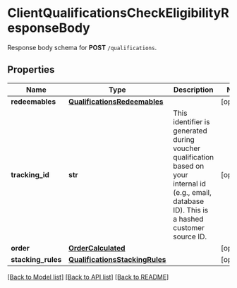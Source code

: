 # ClientQualificationsCheckEligibilityResponseBody

Response body schema for **POST** `/qualifications`.

## Properties
Name | Type | Description | Notes
------------ | ------------- | ------------- | -------------
**redeemables** | [**QualificationsRedeemables**](QualificationsRedeemables.md) |  | [optional] 
**tracking_id** | **str** | This identifier is generated during voucher qualification based on your internal id (e.g., email, database ID). This is a hashed customer source ID. | [optional] 
**order** | [**OrderCalculated**](OrderCalculated.md) |  | [optional] 
**stacking_rules** | [**QualificationsStackingRules**](QualificationsStackingRules.md) |  | [optional] 

[[Back to Model list]](../README.md#documentation-for-models) [[Back to API list]](../README.md#documentation-for-api-endpoints) [[Back to README]](../README.md)


